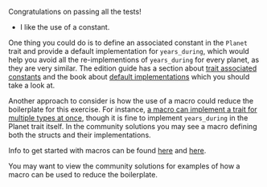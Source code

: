 Congratulations on passing all the tests!

 * I like the use of a constant.

One thing you could do is to define an associated constant in the `Planet`
trait and provide a default implementation for `years_during`, which would help
you avoid all the re-implementions of `years_during` for every planet, as they
are very similar. The edition guide has a section about [trait associated
constants](https://doc.rust-lang.org/nightly/edition-guide/rust-2018/trait-system/associated-constants.html)
and the book about [default
implementations](https://doc.rust-lang.org/book/ch10-02-traits.html#default-implementations)
which you should take a look at.

Another approach to consider is how the use of a macro could reduce the
boilerplate for this exercise. For instance, [a macro can implement a trait for
multiple types at
once](https://stackoverflow.com/questions/39150216/implementing-a-trait-for-multiple-types-at-once),
though it is fine to implement `years_during` in the Planet trait itself. In the
community solutions you may see a macro defining both the structs and their
implementations.

Info to get started with macros can be found
[here](https://doc.rust-lang.org/rust-by-example/macros/syntax.html) and
[here](https://doc.rust-lang.org/1.7.0/book/macros.html).

You may want to view the community solutions for examples of how a macro can be
used to reduce the boilerplate.
